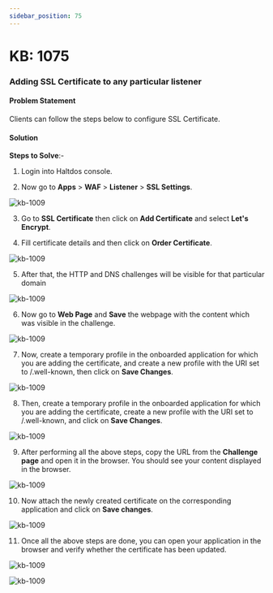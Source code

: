 ```yaml
---
sidebar_position: 75
---
```


# KB: 1075

### **Adding SSL Certificate to any particular listener**

#### **Problem Statement**

Clients can follow the steps below to configure SSL Certificate.

#### **Solution**

**Steps to Solve**:-

1. Login into Haltdos console.

2. Now go to **Apps** >  **WAF** > **Listener** > **SSL Settings**.

![kb-1009](/img/waf/v8/kb/listener-list.png)

3. Go to **SSL Certificate** then click on **Add Certificate** and select **Let's Encrypt**.

4. Fill certificate details and then click on **Order Certificate**.

![kb-1009](/img/waf/v8/kb/order-cert.png)

5. After that, the HTTP and DNS challenges will be visible for that particular domain

![kb-1009](/img/waf/v8/kb/http-dns.png)

6. Now go to **Web Page** and **Save** the webpage with the content which was visible in the challenge.

![kb-1009](/img/waf/v8/kb/content-part.png)

7. Now, create a temporary profile in the onboarded application for which you are adding the certificate, and create a new profile with the URI set to /.well-known, then click on **Save Changes**.

![kb-1009](/img/waf/v8/kb/profile-change.png)

8. Then, create a temporary profile in the onboarded application for which you are adding the certificate, create a new profile with the URI set to /.well-known, and click on **Save Changes**.

![kb-1009](/img/waf/v8/kb/profile-change.png)

9. After performing all the above steps, copy the URL from the **Challenge page** and open it in the browser. You should see your content displayed in the browser.

![kb-1009](/img/waf/v8/kb/web-content.png)

10. Now attach the newly created certificate on the corresponding application and click on **Save changes**.

![kb-1009](/img/waf/v8/kb/attaching-certs.png)

11. Once all the above steps are done, you can open your application in the browser and verify whether the certificate has been updated.

![kb-1009](/img/waf/v8/kb/adding-ssl.png)

![kb-1009](/img/waf/v8/kb/verify-ssl.png)
